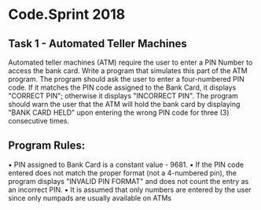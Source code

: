 # Code.Sprint 2018

## Task 1 - Automated Teller Machines 

Automated teller machines (ATM) require the user to enter a PIN Number to access the bank card. Write a program that simulates this part of the ATM program. The program should ask the user to enter a four-numbered PIN code. If it matches the PIN code assigned to the Bank Card, it displays "CORRECT PIN"; otherwise it displays "INCORRECT PIN". The program should warn the user that the ATM will hold the bank card by displaying "BANK CARD HELD" upon entering the wrong PIN code for three (3) consecutive times.

## Program Rules:

▪ PIN assigned to Bank Card is a constant value - 9681.
▪ If the PIN code entered does not match the proper format (not a 4-numbered pin), the program displays "INVALID PIN FORMAT" and does not count the entry as an incorrect PIN.
▪ It is assumed that only numbers are entered by the user since only numpads are usually available on ATMs
